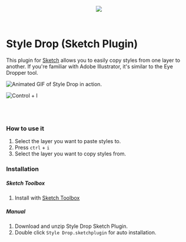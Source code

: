 <p align="center">
  <img align="center" src="http://ryanmclaughlin.s3-us-west-2.amazonaws.com/share/share/Fyz2auejo5/StyleDrop.png" />
</p>

<br/>

# Style Drop (Sketch Plugin)

This plugin for [Sketch][] allows you to easily copy styles from one layer to another. If you're familiar with Adobe Illustrator, it's similar to the Eye Dropper tool.

![Animated GIF of Style Drop in action.](http://ryanmclaughlin.s3-us-west-2.amazonaws.com/share/share/4uXpXAyYFY/sketch_styledrop3.gif)

![Control + I](http://ryanmclaughlin.s3-us-west-2.amazonaws.com/share/share/tvkon5kQGt/StyleDrop_Keyboard.svg)

<br/><br/>

### How to use it
1. Select the layer you want to paste styles to.
2. Press `ctrl` + `i`
3. Select the layer you want to copy styles from.

[Sketch]: http://bohemiancoding.com/sketch/

### Installation

##### Sketch Toolbox
1. Install with [Sketch Toolbox](sketchtoolbox.com)

##### Manual
1. Download and unzip Style Drop Sketch Plugin.
2. Double click `Style Drop.sketchplugin` for auto installation.
